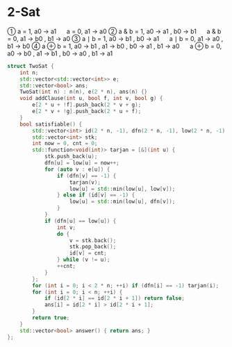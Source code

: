 # 2-Sat

① a = 1, a0 → a1
 &nbsp;&nbsp; &nbsp; a = 0, a1 → a0
② a & b = 1, a0 → a1 , b0 → b1
 &nbsp;&nbsp; &nbsp; a & b = 0, a1 → b0 , b1 → a0
③ a ∣ b = 1, a0 → b1 , b0 → a1
 &nbsp;&nbsp; &nbsp; a ∣ b = 0, a1 → a0 , b1 → b0
④ a ⊕ b = 1, a0 → b1 , a1 → b0 , b0 → a1 , b1 → a0
 &nbsp;&nbsp; &nbsp; a ⊕ b = 0, a0 → b0 , a1 → b1 , b0 → a0 , b1 → a1

```c++
struct TwoSat {
    int n;
    std::vector<std::vector<int>> e;
    std::vector<bool> ans;
    TwoSat(int n) : n(n), e(2 * n), ans(n) {}
    void addClause(int u, bool f, int v, bool g) {
        e[2 * u + !f].push_back(2 * v + g);
        e[2 * v + !g].push_back(2 * u + f);
    }
    bool satisfiable() {
        std::vector<int> id(2 * n, -1), dfn(2 * n, -1), low(2 * n, -1);
        std::vector<int> stk;
        int now = 0, cnt = 0;
        std::function<void(int)> tarjan = [&](int u) {
            stk.push_back(u);
            dfn[u] = low[u] = now++;
            for (auto v : e[u]) {
                if (dfn[v] == -1) {
                    tarjan(v);
                    low[u] = std::min(low[u], low[v]);
                } else if (id[v] == -1) {
                    low[u] = std::min(low[u], dfn[v]);
                }
            }
            if (dfn[u] == low[u]) {
                int v;
                do {
                    v = stk.back();
                    stk.pop_back();
                    id[v] = cnt;
                } while (v != u);
                ++cnt;
            }
        };
        for (int i = 0; i < 2 * n; ++i) if (dfn[i] == -1) tarjan(i);
        for (int i = 0; i < n; ++i) {
            if (id[2 * i] == id[2 * i + 1]) return false;
            ans[i] = id[2 * i] > id[2 * i + 1];
        }
        return true;
    }
    std::vector<bool> answer() { return ans; }
};

```